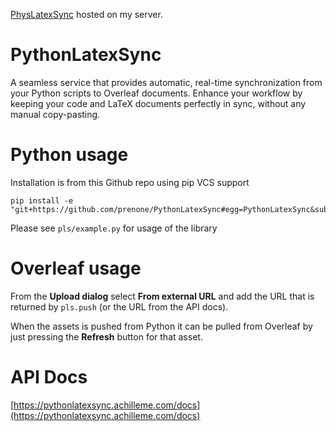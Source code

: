 [PhysLatexSync](https://pythonlatexsync.achilleme.com/) hosted on my server.

# PythonLatexSync
A seamless service that provides automatic, real-time synchronization from your Python scripts to Overleaf documents. Enhance your workflow by keeping your code and LaTeX documents perfectly in sync, without any manual copy-pasting.

# Python usage
Installation is from this Github repo using pip VCS support
```
pip install -e "git+https://github.com/prenone/PythonLatexSync#egg=PythonLatexSync&subdirectory=pls"
```

Please see `pls/example.py` for usage of the library

# Overleaf usage
From the **Upload dialog** select **From external URL** and add the URL that is returned by `pls.push` (or the URL from the API docs).

When the assets is pushed from Python it can be pulled from Overleaf by just pressing the **Refresh** button for that asset.

# API Docs
[https://pythonlatexsync.achilleme.com/docs](https://pythonlatexsync.achilleme.com/docs)
